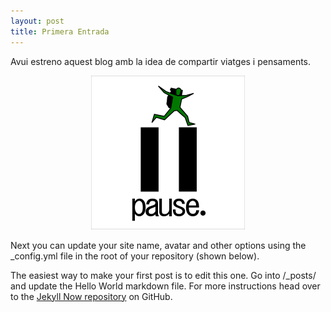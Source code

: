 ```yaml
---
layout: post
title: Primera Entrada
---
```


Avui estreno aquest blog amb la idea de compartir viatges i pensaments.
<p align="center">
  <img src="https://github.com/psescuer/psescuer.github.io/blob/master/images/logo4.png">
</p>

Next you can update your site name, avatar and other options using the _config.yml file in the root of your repository (shown below).



The easiest way to make your first post is to edit this one. Go into /_posts/ and update the Hello World markdown file. For more instructions head over to the [Jekyll Now repository](https://github.com/barryclark/jekyll-now) on GitHub.
